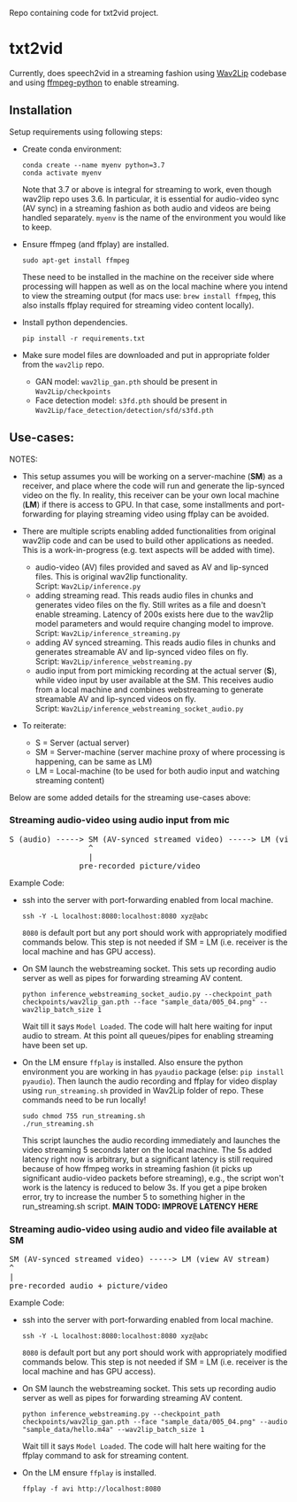 Repo containing code for txt2vid project.
# txt2vid

Currently, does speech2vid in a streaming fashion using 
[Wav2Lip](https://github.com/Rudrabha/Wav2Lip) codebase
and using [ffmpeg-python](https://github.com/kkroening/ffmpeg-python/tree/master/examples#audiovideo-pipeline)
to enable streaming.

## Installation

Setup requirements using following steps:

* Create conda environment:
  ```
  conda create --name myenv python=3.7
  conda activate myenv
  ```
  Note that 3.7 or above is integral for streaming to work,
  even though wav2lip repo uses 3.6. In particular, it is 
  essential for audio-video sync (AV sync) in a streaming fashion
  as both audio and videos are being handled separately. `myenv` is 
  the name of the environment you would like to keep.
  
* Ensure ffmpeg (and ffplay) are installed.
  ```
  sudo apt-get install ffmpeg
  ``` 
  These need to be installed in the machine on the receiver side 
  where processing will happen as well as on the local machine 
  where you intend to view the streaming output (for macs use:
  ```brew install ffmpeg```, this also installs ffplay required
  for streaming video content locally).

* Install python dependencies.
  ```
  pip install -r requirements.txt
  ```

* Make sure model files are downloaded and put in appropriate
  folder from the `wav2lip` repo.
  * GAN model: `wav2lip_gan.pth` should be present in
    `Wav2Lip/checkpoints` 
  * Face detection model: `s3fd.pth` should be present in 
    `Wav2Lip/face_detection/detection/sfd/s3fd.pth`
    
## Use-cases:

NOTES: 
* This setup assumes you will be working on a server-machine (**SM**)
  as a  receiver, and place where the code will run and generate
  the lip-synced video on the fly. In reality, this receiver can be 
  your own local machine (**LM**) if there is access to GPU. 
  In that case, some installments and port-forwarding for playing
  streaming video using ffplay can be avoided.
  
* There are multiple scripts enabling added functionalities from 
  original wav2lip code and can be used to build other applications
  as needed. This is a work-in-progress (e.g. text aspects will be
  added with time). <br>
  * audio-video (AV) files provided and saved as AV and lip-synced 
    files. This is original wav2lip functionality. <br>
    Script: ```Wav2Lip/inference.py```
  * adding streaming read. This reads audio files in chunks and 
    generates video files on the fly. Still writes as a file
    and doesn't enable streaming. Latency of 200s exists here 
    due to the wav2lip model parameters and would require changing
    model to improve. <br>
    Script: ```Wav2Lip/inference_streaming.py```
  * adding AV synced streaming. This reads audio files in chunks 
    and generates streamable AV and lip-synced video files on fly.
    <br>
    Script: ```Wav2Lip/inference_webstreaming.py```
  * audio input from port mimicking recording at the actual server (**S**), 
    while video input by user available at the SM. This receives audio
    from a local machine and combines webstreaming to generate
    streamable AV and lip-synced videos on fly. <br>
    Script: ```Wav2Lip/inference_webstreaming_socket_audio.py```
    
* To reiterate: 
    * S = Server (actual server)
    * SM = Server-machine (server machine proxy of where processing
      is happening, can be same as LM)
    * LM = Local-machine (to be used for both audio input and
      watching streaming content)  
    
Below are some added details for the streaming use-cases above:

### Streaming audio-video using audio input from mic
<pre>
S (audio) -----> SM (AV-synced streamed video) -----> LM (view AV stream)
                 ^
                 |
               pre-recorded picture/video
</pre>

Example Code:
* ssh into the server with port-forwarding enabled from local machine.
  ```
  ssh -Y -L localhost:8080:localhost:8080 xyz@abc
  ```
  `8080` is default port but any port should work with appropriately
  modified commands below. This step is not needed if SM = LM 
  (i.e. receiver is the local machine and has GPU access).
  
* On SM launch the webstreaming socket. This sets up 
  recording audio server as well as pipes for forwarding streaming
  AV content. 
  ```
  python inference_webstreaming_socket_audio.py --checkpoint_path checkpoints/wav2lip_gan.pth --face "sample_data/005_04.png" --wav2lip_batch_size 1 
  ```
  Wait till it says `Model Loaded`. The code will halt here waiting
  for input audio to stream. At this point all queues/pipes for 
  enabling streaming have been set up.
  
* On the LM ensure `ffplay` is installed. Also ensure the python
  environment you are working in has `pyaudio` package (else:
  ```pip install pyaudio```). Then launch the audio recording
  and ffplay for video display using `run_streaming.sh` provided
  in Wav2Lip folder of repo. These commands need to be run locally!
  ```
  sudo chmod 755 run_streaming.sh 
  ./run_streaming.sh
  ```
  This script launches the audio recording immediately and launches the 
  video streaming 5 seconds later on the local machine. The 5s added
  latency right now is arbitrary, but a significant latency is still
  required because of how ffmpeg works in streaming fashion (it
  picks up significant audio-video packets before streaming), e.g.,
  the script won't work is the latency is reduced to below 3s. If 
  you get a pipe broken error, try to increase the number 5 to
  something higher in the run_streaming.sh script.
  **MAIN TODO: IMPROVE LATENCY HERE**
  
### Streaming audio-video using audio and video file available at SM
<pre>
SM (AV-synced streamed video) -----> LM (view AV stream)
^
|
pre-recorded audio + picture/video
</pre>

Example Code:
* ssh into the server with port-forwarding enabled from local machine.
  ```
  ssh -Y -L localhost:8080:localhost:8080 xyz@abc
  ```
  `8080` is default port but any port should work with appropriately
  modified commands below. This step is not needed if SM = LM 
  (i.e. receiver is the local machine and has GPU access).
  
* On SM launch the webstreaming socket. This sets up 
  recording audio server as well as pipes for forwarding streaming
  AV content. 
  ```
  python inference_webstreaming.py --checkpoint_path checkpoints/wav2lip_gan.pth --face "sample_data/005_04.png" --audio "sample_data/hello.m4a" --wav2lip_batch_size 1  
  ```
  Wait till it says `Model Loaded`. The code will halt here waiting
  for the ffplay command to ask for streaming content.
  
* On the LM ensure `ffplay` is installed. 
  ```
  ffplay -f avi http://localhost:8080
  ```
  

  


